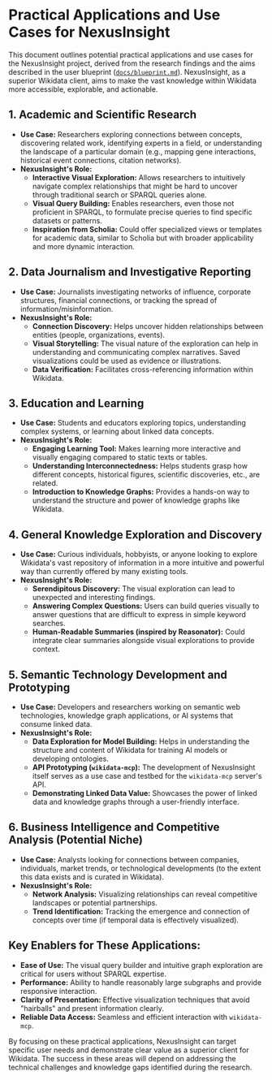 # Practical Applications and Use Cases for NexusInsight

This document outlines potential practical applications and use cases for the NexusInsight project, derived from the research findings and the aims described in the user blueprint ([`docs/blueprint.md`](docs/blueprint.md)). NexusInsight, as a superior Wikidata client, aims to make the vast knowledge within Wikidata more accessible, explorable, and actionable.

## 1. Academic and Scientific Research

*   **Use Case:** Researchers exploring connections between concepts, discovering related work, identifying experts in a field, or understanding the landscape of a particular domain (e.g., mapping gene interactions, historical event connections, citation networks).
*   **NexusInsight's Role:**
    *   **Interactive Visual Exploration:** Allows researchers to intuitively navigate complex relationships that might be hard to uncover through traditional search or SPARQL queries alone.
    *   **Visual Query Building:** Enables researchers, even those not proficient in SPARQL, to formulate precise queries to find specific datasets or patterns.
    *   **Inspiration from Scholia:** Could offer specialized views or templates for academic data, similar to Scholia but with broader applicability and more dynamic interaction.

## 2. Data Journalism and Investigative Reporting

*   **Use Case:** Journalists investigating networks of influence, corporate structures, financial connections, or tracking the spread of information/misinformation.
*   **NexusInsight's Role:**
    *   **Connection Discovery:** Helps uncover hidden relationships between entities (people, organizations, events).
    *   **Visual Storytelling:** The visual nature of the exploration can help in understanding and communicating complex narratives. Saved visualizations could be used as evidence or illustrations.
    *   **Data Verification:** Facilitates cross-referencing information within Wikidata.

## 3. Education and Learning

*   **Use Case:** Students and educators exploring topics, understanding complex systems, or learning about linked data concepts.
*   **NexusInsight's Role:**
    *   **Engaging Learning Tool:** Makes learning more interactive and visually engaging compared to static texts or tables.
    *   **Understanding Interconnectedness:** Helps students grasp how different concepts, historical figures, scientific discoveries, etc., are related.
    *   **Introduction to Knowledge Graphs:** Provides a hands-on way to understand the structure and power of knowledge graphs like Wikidata.

## 4. General Knowledge Exploration and Discovery

*   **Use Case:** Curious individuals, hobbyists, or anyone looking to explore Wikidata's vast repository of information in a more intuitive and powerful way than currently offered by many existing tools.
*   **NexusInsight's Role:**
    *   **Serendipitous Discovery:** The visual exploration can lead to unexpected and interesting findings.
    *   **Answering Complex Questions:** Users can build queries visually to answer questions that are difficult to express in simple keyword searches.
    *   **Human-Readable Summaries (inspired by Reasonator):** Could integrate clear summaries alongside visual explorations to provide context.

## 5. Semantic Technology Development and Prototyping

*   **Use Case:** Developers and researchers working on semantic web technologies, knowledge graph applications, or AI systems that consume linked data.
*   **NexusInsight's Role:**
    *   **Data Exploration for Model Building:** Helps in understanding the structure and content of Wikidata for training AI models or developing ontologies.
    *   **API Prototyping (`wikidata-mcp`):** The development of NexusInsight itself serves as a use case and testbed for the `wikidata-mcp` server's API.
    *   **Demonstrating Linked Data Value:** Showcases the power of linked data and knowledge graphs through a user-friendly interface.

## 6. Business Intelligence and Competitive Analysis (Potential Niche)

*   **Use Case:** Analysts looking for connections between companies, individuals, market trends, or technological developments (to the extent this data exists and is curated in Wikidata).
*   **NexusInsight's Role:**
    *   **Network Analysis:** Visualizing relationships can reveal competitive landscapes or potential partnerships.
    *   **Trend Identification:** Tracking the emergence and connection of concepts over time (if temporal data is effectively visualized).

## Key Enablers for These Applications:

*   **Ease of Use:** The visual query builder and intuitive graph exploration are critical for users without SPARQL expertise.
*   **Performance:** Ability to handle reasonably large subgraphs and provide responsive interaction.
*   **Clarity of Presentation:** Effective visualization techniques that avoid "hairballs" and present information clearly.
*   **Reliable Data Access:** Seamless and efficient interaction with `wikidata-mcp`.

By focusing on these practical applications, NexusInsight can target specific user needs and demonstrate clear value as a superior client for Wikidata. The success in these areas will depend on addressing the technical challenges and knowledge gaps identified during the research.